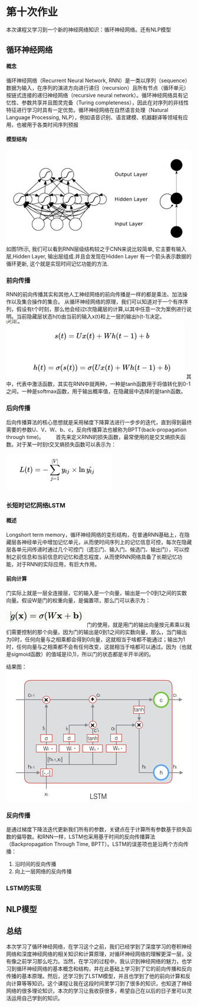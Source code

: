 # 第十次作业
本次课程又学习到一个新的神经网络知识：循环神经网络。还有NLP模型
## 循环神经网络
#### 概念
循环神经网络（Recurrent Neural Network, RNN）是一类以序列（sequence）数据为输入，在序列的演进方向进行递归（recursion）且所有节点（循环单元）按链式连接的递归神经网络（recursive neural network）。循环神经网络具有记忆性、参数共享并且图灵完备（Turing completeness），因此在对序列的非线性特征进行学习时具有一定优势。循环神经网络在自然语言处理（Natural Language Processing, NLP），例如语音识别、语言建模、机器翻译等领域有应用，也被用于各类时间序列预报
#### 模型结构
![](media\45.png)
如图1所示, 我们可以看到RNN层级结构较之于CNN来说比较简单, 它主要有输入层,Hidden Layer, 输出层组成.并且会发现在Hidden Layer 有一个箭头表示数据的循环更新, 这个就是实现时间记忆功能的方法.
### 前向传播
RNN的前向传播其实和其他人工神经网络的前向传播是一样的都是乘法、加法操作以及集合操作的集合。
从循环神经网络的原理，我们可以知道对于一个有序序列，假设有t个时刻，那么他会经过t次隐藏层的计算,以其中任意一次为案例进行说明。当前隐藏层状态h(t)由当前的输入x(t)和上一层的输出h(t-1)决定。
![](media\47.png)
其中，代表中激活函数，其实在RNN中就两种，一种是tanh函数用于将值转化到0-1之间，一种是softmax函数，用于输出概率值，在隐藏层中选择的是tanh函数。
### 后向传播
后向传播算法的核心思想就是采用梯度下降算法进行一步步的迭代，直到得到最终需要的参数U、V、W、b、c，反向传播算法也被称为BPTT(back-propagation through time)。
  首先来定义RNN的损失函数，最常使用的是交叉熵损失函数。对于某一时刻t交叉熵损失函数可以表示为：

![](media\48.png)
### 长短时记忆网络LSTM
#### 概述
Longshort term memory，循环神经网络的变形结构，在普通RNN基础上，在隐藏层各神经单元中增加记忆单元，从而使时间序列上的记忆信息可控，每次在隐藏层各单元间传递时通过几个可控门（遗忘门、输入门、候选门、输出门），可以控制之前信息和当前信息的记忆和遗忘程度，从而使RNN网络具备了长期记忆功能，对于RNN的实际应用，有巨大作用。
#### 前向计算
门实际上就是一层全连接层，它的输入是一个向量，输出是一个0到1之间的实数向量。假设W是门的权重向量，是偏置项，那么门可以表示为：
![](media\49.png)
门的使用，就是用门的输出向量按元素乘以我们需要控制的那个向量。因为门的输出是0到1之间的实数向量，那么，当门输出为0时，任何向量与之相乘都会得到0向量，这就相当于啥都不能通过；输出为1时，任何向量与之相乘都不会有任何改变，这就相当于啥都可以通过。因为（也就是sigmoid函数）的值域是(0,1)，所以门的状态都是半开半闭的。

结果图：
![](media\50.png)
### 反向传播
是通过梯度下降法迭代更新我们所有的参数，关键点在于计算所有参数基于损失函数的偏导数。和RNN一样，LSTM也采用基于时间的反向传播算法（Backpropagation Through Time, BPTT）。LSTM的误差项也是沿两个方向传播：
1. 沿时间的反向传播
2. 向上一层网络的反向传播
### LSTM的实现
## NLP模型
## 总结
本次学习了循环神经网络，在学习这个之前，我们已经学到了深度学习的卷积神经网络和深度神经网络的相关知识和计算原理，对循环神经网络的理解更深一层，没有像之前学习那么吃力。当然，在学习的过程中，我认识到神经网络的魅力，也学习到循环神经网络的基本概念和结构，并在此基础上学习到了它的前向传播和反向传播的基本原理。然后，还学习到了LSTM模型，并且也学到了他的前向计算和反向计算等等知识。这个课程让我在这段时间里学习到了很多的知识，也知道了神经网络的很多理论知识，本次的学习让我收获很多，希望自己在以后的日子里可以灵活运用自己学到的知识。


